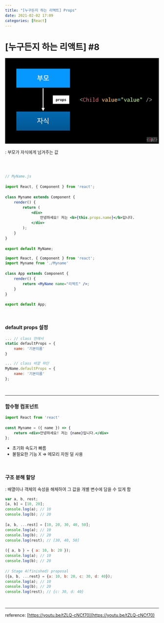 ```yaml
---
title: "[누구든지 하는 리액트] Props"
date: 2021-02-02 17:09
categories: [React]
---
```


# [누구든지 하는 리액트] #8

![20210202-1.png](/assets/images/posts/2021-02-02/20210202-1.png)


: 부모가 자식에게 넘겨주는 값

<br>

```jsx

// MyName.js

import React, { Component } from 'react';

class Myname extends Component {
	render() {
		return (
			<div>
				안녕하세요! 저는 <b>{this.props.name}</b>입니다.
			</div>
		);
	}
}

export default MyName;
```

```jsx
import React, { Component } from 'react';
import Myname from './Myname'

class App extends Component {
	render() {
		return <MyName name="리액트" />;
	}
}

export default App;
```

<br>

### default props 설정

```jsx
... // class 안에서
static defaultProps = {
	name: '기본이름'
}
```

```jsx
... // class 바깥 하단
MyName.defaultProps = {
	name: '기본이름'
};
```

<br>

---

### 함수형 컴포넌트

```jsx
import React from 'react'

const Myname = ({ name }) => {
	return <div>안녕하세요! 저는 {name}입니다.</div>
};
```

- 초기화 속도가 빠름
- 불필요한 기능 X ⇒ 메모리 자원 덜 사용

<br>

### 구조 분해 할당

: 배열이나 객체의 속성을 해체하여 그 값을 개별 변수에 담을 수 있게 함

```jsx
var a, b, rest;
[a, b] = [10, 20];
console.log(a); // 10
console.log(b); // 20

[a, b, ...rest] = [10, 20, 30, 40, 50];
console.log(a); // 10
console.log(b); // 20
console.log(rest); // [30, 40, 50]

({ a, b } = { a: 10, b: 20 });
console.log(a); // 10
console.log(b); // 20

// Stage 4(finished) proposal
({a, b, ...rest} = {a: 10, b: 20, c: 30, d: 40});
console.log(a); // 10
console.log(b); // 20
console.log(rest); // {c: 30, d: 40}
```

<br>

---

reference: [https://youtu.be/tZLQ-cNCf70](https://youtu.be/tZLQ-cNCf70)